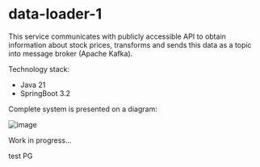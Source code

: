 # data-loader-1

This service communicates with publicly accessible API to obtain information about stock prices, transforms and sends this data as a topic into message broker (Apache Kafka).

Technology stack:
- Java 21
- SpringBoot 3.2

Complete system is presented on a diagram:

![image](https://github.com/Stock-Trading/data-loader-1/assets/42697061/a989de0d-87cf-4fae-865c-c4125145b20c)



Work in progress...

test PG